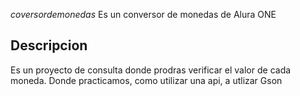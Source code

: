 <em>coversordemonedas</em>
Es un conversor de monedas de Alura ONE
## Descripcion
Es un proyecto de consulta donde prodras verificar el valor de cada moneda.
Donde practicamos, como utilizar una api, a utlizar Gson
